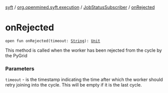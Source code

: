 [syft](../../index.md) / [org.openmined.syft.execution](../index.md) / [JobStatusSubscriber](index.md) / [onRejected](./on-rejected.md)

# onRejected

`open fun onRejected(timeout: `[`String`](https://kotlinlang.org/api/latest/jvm/stdlib/kotlin/-string/index.html)`): `[`Unit`](https://kotlinlang.org/api/latest/jvm/stdlib/kotlin/-unit/index.html)

This method is called when the worker has been rejected from the cycle by the PyGrid

### Parameters

`timeout` - is the timestamp indicating the time after which the worker should retry joining into the cycle. This will be empty if it is the last cycle.